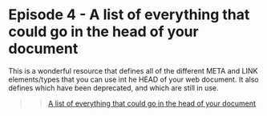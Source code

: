 # Episode 4 - A list of everything that could go in the head of your document

This is a wonderful resource that defines all of the different META and LINK elements/types that you can use int he HEAD of your web document.  It also defines which have been deprecated, and which are still in use.

>> [A list of everything that could go in the head of your document](https://github.com/joshbuchea/HEAD)

